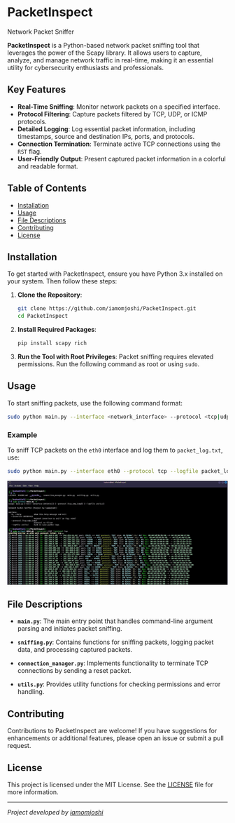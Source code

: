 # PacketInspect
Network Packet Sniffer

**PacketInspect** is a Python-based network packet sniffing tool that leverages the power of the Scapy library. It allows users to capture, analyze, and manage network traffic in real-time, making it an essential utility for cybersecurity enthusiasts and professionals.

## Key Features

- **Real-Time Sniffing**: Monitor network packets on a specified interface.
- **Protocol Filtering**: Capture packets filtered by TCP, UDP, or ICMP protocols.
- **Detailed Logging**: Log essential packet information, including timestamps, source and destination IPs, ports, and protocols.
- **Connection Termination**: Terminate active TCP connections using the `RST` flag.
- **User-Friendly Output**: Present captured packet information in a colorful and readable format.

## Table of Contents

- [Installation](#installation)
- [Usage](#usage)
- [File Descriptions](#file-descriptions)
- [Contributing](#contributing)
- [License](#license)

## Installation

To get started with PacketInspect, ensure you have Python 3.x installed on your system. Then follow these steps:

1. **Clone the Repository**:
   ```bash
   git clone https://github.com/iamomjoshi/PacketInspect.git
   cd PacketInspect
   ```

2. **Install Required Packages**:
   ```bash
   pip install scapy rich
   ```

3. **Run the Tool with Root Privileges**: Packet sniffing requires elevated permissions. Run the following command as root or using `sudo`.

## Usage

To start sniffing packets, use the following command format:

```bash
sudo python main.py --interface <network_interface> --protocol <tcp|udp|icmp> --logfile <path_to_logfile>
```

### Example

To sniff TCP packets on the `eth0` interface and log them to `packet_log.txt`, use:

```bash
sudo python main.py --interface eth0 --protocol tcp --logfile packet_log.txt
```
<img src="./demo.jpg">

## File Descriptions

- **`main.py`**: The main entry point that handles command-line argument parsing and initiates packet sniffing.
  
- **`sniffing.py`**: Contains functions for sniffing packets, logging packet data, and processing captured packets.

- **`connection_manager.py`**: Implements functionality to terminate TCP connections by sending a reset packet.

- **`utils.py`**: Provides utility functions for checking permissions and error handling.

## Contributing

Contributions to PacketInspect are welcome! If you have suggestions for enhancements or additional features, please open an issue or submit a pull request.

## License

This project is licensed under the MIT License. See the [LICENSE](LICENSE) file for more information.

---

*Project developed by [iamomjoshi](https://github.com/iamomjoshi)*
```
